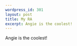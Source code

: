 ```yaml
--- 
wordpress_id: 301
layout: post
title: My RA
excerpt: Angie is the coolest!
---
```

Angie is the coolest!
